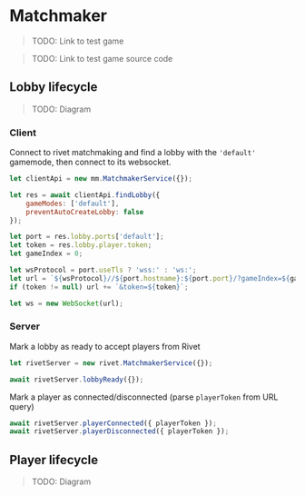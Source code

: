 # Matchmaker

> TODO: Link to test game

> TODO: Link to test game source code

## Lobby lifecycle

> TODO: Diagram

### Client

Connect to rivet matchmaking and find a lobby with the `'default'` gamemode, then connect to its websocket.

```jsx
let clientApi = new mm.MatchmakerService({});

let res = await clientApi.findLobby({
	gameModes: ['default'],
	preventAutoCreateLobby: false
});

let port = res.lobby.ports['default'];
let token = res.lobby.player.token;
let gameIndex = 0;

let wsProtocol = port.useTls ? 'wss:' : 'ws:';
let url = `${wsProtocol}//${port.hostname}:${port.port}/?gameIndex=${gameIndex}`;
if (token != null) url += `&token=${token}`;

let ws = new WebSocket(url);
```

### Server

Mark a lobby as ready to accept players from Rivet

```jsx
let rivetServer = new rivet.MatchmakerService({});

await rivetServer.lobbyReady({});
```

Mark a player as connected/disconnected (parse `playerToken` from URL query)

```jsx
await rivetServer.playerConnected({ playerToken });
await rivetServer.playerDisconnected({ playerToken });
```

## Player lifecycle

> TODO: Diagram
